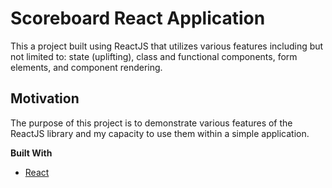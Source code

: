 # Scoreboard React Application
This a project built using ReactJS that utilizes various features including but not limited to: state (uplifting), class and functional components, form elements, and component rendering. 

## Motivation
The purpose of this project is to demonstrate various features of the ReactJS library and my capacity to use them within a simple application.

**Built With**
- [React](https://reactjs.org/)
